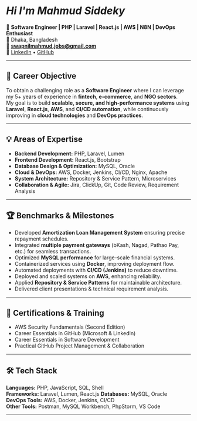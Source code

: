 <h1> <b> <i>Hi I'm Mahmud Siddeky</i></b></h1>

🚀 **Software Engineer | PHP | Laravel | React.js | AWS | N8N | DevOps Enthusiast**  
📍 Dhaka, Bangladesh  
📧 **swapnilmahmud.jobs@gmail.com**  
🔗 [LinkedIn](https://linkedin.com/in/swapnil51) • [GitHub](https://github.com/MahmudSiddekySwapnil)

---

## 🧭 Career Objective
To obtain a challenging role as a **Software Engineer** where I can leverage my 5+ years of experience in **fintech**, **e-commerce**, and **NGO sectors**.  
My goal is to build **scalable, secure, and high-performance systems** using **Laravel**, **React.js**, **AWS**, and **CI/CD automation**, while continuously improving in **cloud technologies** and **DevOps practices**.

---

## 💡 Areas of Expertise
- **Backend Development:** PHP, Laravel, Lumen  
- **Frontend Development:** React.js,  Bootstrap  
- **Database Design & Optimization:** MySQL, Oracle  
- **Cloud & DevOps:** AWS, Docker, Jenkins, CI/CD, Nginx, Apache  
- **System Architecture:** Repository & Service Pattern, Microservices  
- **Collaboration & Agile:** Jira, ClickUp, Git, Code Review, Requirement Analysis  

---
## 🏆 Benchmarks & Milestones
- Developed **Amortization Loan Management System** ensuring precise repayment schedules.  
- Integrated **multiple payment gateways** (bKash, Nagad, Pathao Pay, etc.) for seamless transactions.  
-  Optimized **MySQL performance** for large-scale financial systems.  
- Containerized services using **Docker**, improving deployment flow.  
- Automated deployments with **CI/CD (Jenkins)** to reduce downtime.  
- Deployed and scaled systems on **AWS**, enhancing reliability.  
- Applied **Repository & Service Patterns** for maintainable architecture.  
-  Delivered client presentations & technical requirement analysis.

---
## 🧠 Certifications & Training
- AWS Security Fundamentals (Second Edition)  
- Career Essentials in GitHub (Microsoft & LinkedIn)  
- Career Essentials in Software Development  
- Practical GitHub Project Management & Collaboration  

---

## 🛠️ Tech Stack
**Languages:** PHP, JavaScript, SQL, Shell  
**Frameworks:** Laravel, Lumen, React.js
**Databases:** MySQL, Oracle  
**DevOps Tools:** AWS, Docker, Jenkins, CI/CD  
**Other Tools:** Postman, MySQL Workbench, PhpStorm, VS Code  

---
